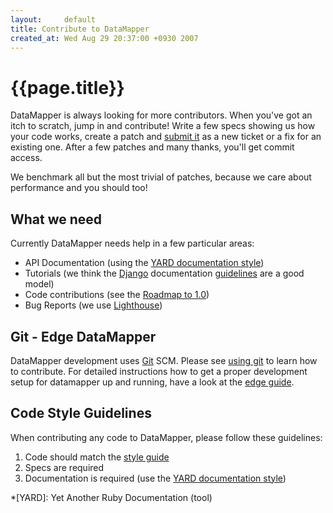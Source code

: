 ```yaml
---
layout:     default
title: Contribute to DataMapper
created_at: Wed Aug 29 20:37:00 +0930 2007
---
```


{{page.title}}
==============

DataMapper is always looking for more contributors. When you've got an itch to
scratch, jump in and contribute! Write a few specs showing us how your code
works, create a patch and [submit it](http://datamapper.lighthouseapp.com/projects/20609-datamapper/)
as a new ticket or a fix for an existing one. After a few patches and many thanks, you'll
get commit access.

We benchmark all but the most trivial of patches, because we care about
performance and you should too!

What we need
------------

Currently DataMapper needs help in a few particular areas:

* API Documentation (using the [YARD documentation style](http://www.yardoc.org/more))
* Tutorials (we think the [Django](http://www.djangoproject.com/) documentation [guidelines](http://jacobian.org/writing/great-documentation/) are a good model)
* Code contributions (see the [Roadmap to 1.0](http://wiki.github.com/datamapper/dm-core/roadmap))
* Bug Reports (we use [Lighthouse](http://datamapper.lighthouseapp.com/))

Git - Edge DataMapper
---------------------

DataMapper development uses [Git](http://git-scm.com/) SCM. Please see [using git](/using-git)
to learn how to contribute. For detailed instructions how to get a proper development setup for datamapper
up and running, have a look at the [edge guide](/articles/stunningly_easy_way_to_live_on_the_edge).

Code Style Guidelines
---------------------

When contributing any code to DataMapper, please follow these guidelines:

1. Code should match the [style guide](http://github.com/dkubb/styleguide)
2. Specs are required
3. Documentation is required (use the [YARD documentation style](http://www.yardoc.org/more))

*[YARD]: Yet Another Ruby Documentation (tool)
